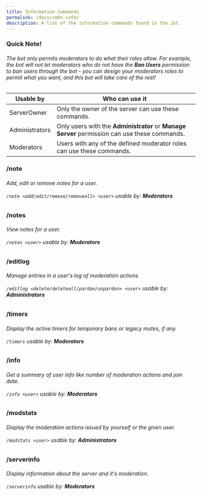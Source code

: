 ```yaml
---
title: Information Commands
permalink: /docs/cmds-info/
description: A list of the information commands found in the Jot.
---
```

<div class="panel panel-info">
	<div class="panel-heading">
		<h3 class="panel-title" id="warn">Quick Note!</h3>
	</div>
	<div class="panel-body">
    <table class="table table-striped table-hover ">
    <thead>
      <h6>The bot only permits moderators to do what their roles allow. For example, the bot will not let moderators who do not have the <strong>Ban Users</strong> permission to ban users through the bot - you can design your moderators roles to permit what you want, and this bot will take care of the rest!</h6>
      <tr>
        <th>Usable by</th>
        <th>Who can use it</th>
      </tr>
    </thead>
    <tbody>
      <tr>
        <td>ServerOwner</td>
        <td>Only the owner of the server can use these commands.</td>
      </tr>
      <tr>
        <td>Administrators</td>
        <td>Only users with the <strong>Administrator</strong> or <strong>Manage Server</strong> permission can use these commands.</td>
      </tr>
      <tr>
        <td>Moderators</td>
        <td>Users with any of the defined moderator roles can use these commands.</td>
      </tr>
    </tbody>
    </table>
	</div>
</div>
<div class="panel panel-primary">
	<div class="panel-heading">
		<h3 class="panel-title" id="note">/note</h3>
	</div>
	<div class="panel-body">
    <h6>Add, edit or remove notes for a user.<br/><br/><code>/note &lt;add/edit/remove/removeall&gt; &lt;user&gt;</code> usable by: <strong>Moderators</strong></h6>
	</div>
</div>
<div class="panel panel-primary">
	<div class="panel-heading">
		<h3 class="panel-title" id="notes">/notes</h3>
	</div>
	<div class="panel-body">
    <h6>View notes for a user.<br/><br/><code>/notes &lt;user&gt;</code> usable by: <strong>Moderators</strong></h6>
	</div>
</div>
<div class="panel panel-primary">
	<div class="panel-heading">
		<h3 class="panel-title" id="editlog">/editlog</h3>
	</div>
	<div class="panel-body">
    <h6>Manage entries in a user's log of moderation actions.<br/><br/><code>/editlog &lt;delete/deleteall/pardon/unpardon&gt; &lt;user&gt;</code> usable by: <strong>Administrators</strong></h6>
	</div>
</div>
<div class="panel panel-primary">
	<div class="panel-heading">
		<h3 class="panel-title" id="timers">/timers</h3>
	</div>
	<div class="panel-body">
    <h6>Display the active timers for temporary bans or legacy mutes, if any.<br/><br/><code>/timers</code> usable by: <strong>Moderators</strong></h6>
	</div>
</div>
<div class="panel panel-primary">
	<div class="panel-heading">
		<h3 class="panel-title" id="info">/info</h3>
	</div>
	<div class="panel-body">
    <h6>Get a summary of user info like number of moderation actions and join date.<br/><br/><code>/info &lt;user&gt;</code> usable by: <strong>Moderators</strong></h6>
	</div>
</div>
<div class="panel panel-primary">
	<div class="panel-heading">
		<h3 class="panel-title" id="modstats">/modstats</h3>
	</div>
	<div class="panel-body">
    <h6>Display the moderation actions issued by yourself or the given user.<br/><br/><code>/modstats &lt;user&gt;</code> usable by: <strong>Administrators</strong></h6>
	</div>
</div>
<div class="panel panel-primary">
	<div class="panel-heading">
		<h3 class="panel-title" id="serverinfo">/serverinfo</h3>
	</div>
	<div class="panel-body">
    <h6>Display information about the server and it's moderation.<br/><br/><code>/serverinfo</code> usable by: <strong>Moderators</strong></h6>
	</div>
</div>
